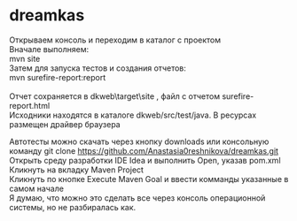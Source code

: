 # dreamkas
Открываем консоль и переходим в каталог с проектом<br>
Вначале выполняем:<br>
mvn site<br>
Затем для запуска тестов и создания отчетов:<br>
mvn surefire-report:report<br>
<br>
Отчет сохраняется в dkweb\target\site , файл с отчетом surefire-report.html
<br>
Исходники находятся в каталоге dkweb/src/test/java. В ресурсах размещен драйвер браузера
<br>

Автотесты можно скачать через кнопку downloads или консольную команду git clone https://github.com/Anastasia0reshnikova/dreamkas.git
<br>
Открыть среду разработки IDE Idea и выполнить Open, указав pom.xml
<br>
Кликнуть на вкладку Maven Project
<br>
Кликнуть по кнопке Execute Maven Goal и ввести комманды указанные в самом начале
<br>
Я думаю, что можно это сделать все через консоль операционной системы, но не разбиралась как.
